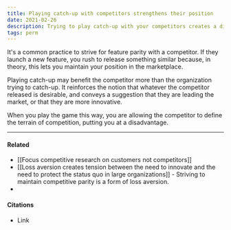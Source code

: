 ```yaml
---
title: Playing catch-up with competitors strengthens their position
date: 2021-02-26
description: Trying to play catch-up with your competitors creates a disadvantage by allowing them to define the terrain of competition. 
tags: perm
---
```


It's a common practice to strive for feature parity with a competitor. If they launch a new feature, you rush to release something similar because, in theory, this lets you maintain your position in the marketplace.

Playing catch-up may benefit the competitor more than the organization trying to catch-up. It reinforces the notion that whatever the competitor released is desirable, and conveys a suggestion that they are leading the market, or that they are more innovative. 

When you play the game this way, you are allowing the competitor to define the terrain of competition, putting you at a disadvantage. 

---
#### Related
- [[Focus competitive research on customers not competitors]]
- [[Loss aversion creates tension between the need to innovate and the need to protect the status quo in large organizations]] - Striving to maintain competitive parity is a form of loss aversion. 
- 

#### Citations
- Link